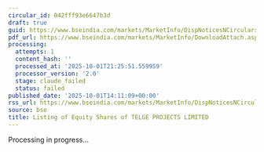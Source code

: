 ```yaml
---
circular_id: 042fff93e6647b3d
draft: true
guid: https://www.bseindia.com/markets/MarketInfo/DispNoticesNCirculars.aspx?Noticeid={07D1797C-CDE6-45B5-A900-BB06D60B1BAB}&noticeno=20251001-68&dt=10/01/2025&icount=68&totcount=83&flag=0
pdf_url: https://www.bseindia.com/markets/MarketInfo/DownloadAttach.aspx?id=20251001-68&attachedId=2e989063-7887-485e-82bc-ceead6c41c2f
processing:
  attempts: 1
  content_hash: ''
  processed_at: '2025-10-01T21:25:51.559959'
  processor_version: '2.0'
  stage: claude_failed
  status: failed
published_date: '2025-10-01T14:11:09+00:00'
rss_url: https://www.bseindia.com/markets/MarketInfo/DispNoticesNCirculars.aspx?Noticeid={07D1797C-CDE6-45B5-A900-BB06D60B1BAB}&noticeno=20251001-68&dt=10/01/2025&icount=68&totcount=83&flag=0
source: bse
title: Listing of Equity Shares of TELGE PROJECTS LIMITED
---
```


Processing in progress...